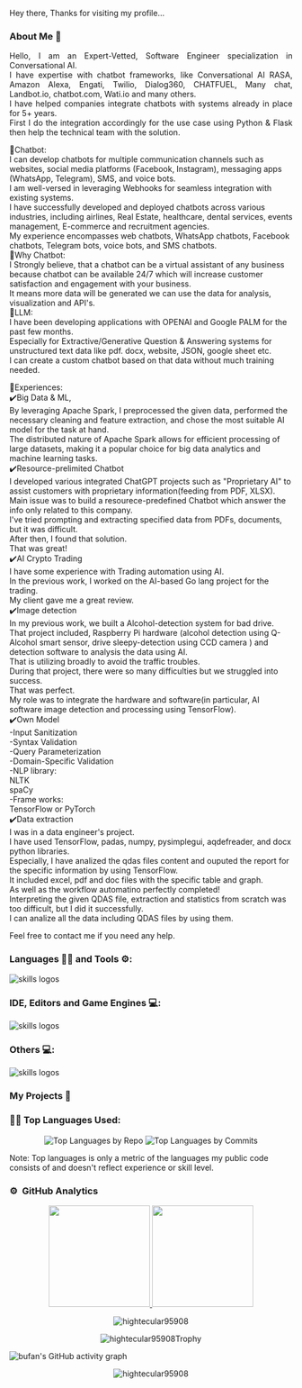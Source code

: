 Hey there, Thanks for visiting my profile... 

### About Me 🚀<br>

 <p align="justify">
Hello, I am an Expert-Vetted, Software Engineer specialization in Conversational AI. <br>
I have expertise with chatbot frameworks, like  Conversational AI RASA, Amazon Alexa, Engati, Twilio, Dialog360, CHATFUEL, Many chat, Landbot.io, chatbot.com, Wati.io and many others.<br>
I have helped companies integrate chatbots with systems already in place for 5+ years. <br>
First I do the integration accordingly for the use case using Python & Flask then help the technical team with the solution.<br>

🚀Chatbot:<br>
 I can develop chatbots for multiple communication channels such as websites, social media platforms (Facebook, Instagram), messaging apps (WhatsApp, Telegram), SMS, and voice bots. <br>
 I am well-versed in leveraging Webhooks for seamless integration with existing systems.<br>
 I have successfully developed and deployed chatbots across various industries, including airlines, Real Estate, healthcare, dental services, events management, E-commerce and recruitment agencies. <br>
 My experience encompasses web chatbots, WhatsApp chatbots, Facebook chatbots, Telegram bots, voice bots, and SMS chatbots.<br>
    🤩Why Chatbot:<br>
    I Strongly believe, that a chatbot can be a virtual assistant of any business because chatbot can be available 24/7 which will increase customer satisfaction and engagement with your business. <br>
    It means more data will be generated we can use the data for analysis, visualization and API's.<br>
🚀LLM:<br>
 I have been developing applications with OPENAI and Google PALM for the past few months. <br>
 Especially for Extractive/Generative Question & Answering systems for unstructured text data like pdf. docx, website, JSON, google sheet etc.<br>
 I can create a custom chatbot based on that data without much training needed.<br>

🏅Experiences:<br>
✔️Big Data & ML,<br>
By leveraging Apache Spark, I preprocessed the given data, performed the necessary cleaning and feature extraction, and chose the most suitable AI model for the task at hand. <br>
The distributed nature of Apache Spark allows for efficient processing of large datasets, making it a popular choice for big data analytics and machine learning tasks.<br>
✔️Resource-prelimited Chatbot<br>
I developed various integrated ChatGPT projects such as "Proprietary AI" to assist customers with proprietary information(feeding from PDF, XLSX).<br>
Main issue was to build a resourece-predefined Chatbot which answer the info only related to this company.<br>
I've tried prompting and extracting specified data from PDFs, documents, but it was difficult.<br>
After then, I found that solution.<br>
That was great!<br>
✔️AI Crypto Trading<br>
I have some experience with Trading automation using AI.<br>
In the previous work, I worked on the AI-based Go lang project for the trading.<br>
My client gave me a great review.<br>
✔️Image detection<br>
In my previous work, we built a Alcohol-detection system for bad drive.<br>
That project included,  Raspberry Pi hardware (alcohol detection using Q-Alcohol smart sensor, drive sleepy-detection using CCD camera ) and detection software to analysis the data using AI. <br>
That is utilizing broadly to avoid the traffic troubles.<br>
During that project, there were so many difficulties but we struggled into success.<br>
That was perfect.<br>
My role was to integrate the hardware and software(in particular, AI software image detection and processing using TensorFlow).<br>
✔️Own Model<br>
-Input Sanitization<br>
-Syntax Validation<br>
-Query Parameterization<br>
-Domain-Specific Validation<br>
-NLP library:<br>
NLTK <br>
spaCy<br>
-Frame works:<br>
TensorFlow or PyTorch<br>
✔️Data extraction<br>
I was in a data engineer's project.<br>
I have used TensorFlow, padas, numpy, pysimplegui, aqdefreader, and docx python libraries.<br>
Especially, I have analized the qdas files content and ouputed the report for the specific information by using TensorFlow.<br>
It included excel, pdf and doc files with the specific table and graph.<br>
As well as the workflow automatino perfectly completed!<br>
Interpreting the given QDAS file, extraction and statistics from scratch was too difficult, but I did it successfully.  <br>
I can analize all the data including QDAS files by using them.<br>

Feel free to contact me if you need any help.<br>
 </p>

  
### Languages 🧑‍💻 and Tools ⚙️:

<img src="https://skillicons.dev/icons?i=git,github,githubactions,py,c,cpp,cs,dotnet,html,css,js,bootstrap,php,md,java" alt="skills logos" /> <br>

### IDE, Editors and Game Engines 💻:
<img src="https://skillicons.dev/icons?i=vscode,visualstudio,idea,unity,unreal,vim,replit" alt="skills logos" />

### Others 💻:

<img src="https://skillicons.dev/icons?i=linux,bash,regex,powershell,docker,azure,mysql,sqlite,gradle,maven,nginx,pr,ps,svg,discord,linkedin,netlify,gherkin" alt="skills logos" />

### My Projects 🙌

### 👨‍💻 Top Languages Used:
<p align="center">
  <img align="center" src="https://github-profile-summary-cards.vercel.app/api/cards/repos-per-language?username=hightecular95908&theme=nord_dark" alt="Top Languages by Repo" />
  <img align="center" src="https://github-profile-summary-cards.vercel.app/api/cards/most-commit-language?username=hightecular95908&theme=nord_dark" alt="Top Languages by Commits" /></p>
  
  Note: Top languages is only a metric of the languages my public code consists of and doesn't reflect experience or skill level.
  
### ⚙️ &nbsp;GitHub Analytics

<p align="center">
<a href="https://github.com/hightecular95908">
  <img height="180em" src="https://github-readme-stats-eight-theta.vercel.app/api?username=hightecular95908&show_icons=true&theme=algolia&include_all_commits=true&count_private=true"/>
  <img height="180em" src="https://github-readme-stats-eight-theta.vercel.app/api/top-langs/?username=hightecular95908&layout=compact&langs_count=8&theme=algolia"/>
</a>
 <br />
  
<p align="center"><img align="center" src="https://github-readme-streak-stats.herokuapp.com/?user=hightecular95908&theme=algolia" alt="hightecular95908" /></p>

<p align="center"><img align="center" src="https://github-trophies.vercel.app/?username=hightecular95908&column=6&theme=algolia" alt="hightecular95908Trophy" /></p>

 ![bufan's GitHub activity graph]( https://github-readme-activity-graph.vercel.app/graph?username=hightecular95908&theme=react-dark&area=true&hide_border=true#gh-light-mode-only)
 
 <p align="center"><img src="https://visitor-badge.laobi.icu/badge?page_id=hightecular95908.hightecular95908" alt="hightecular95908" />

</p>

